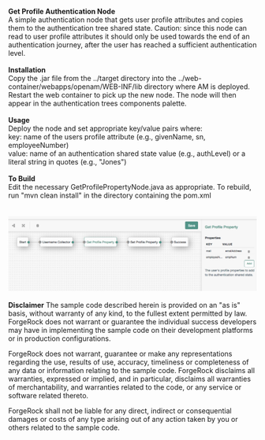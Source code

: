 <b>Get Profile Authentication Node</b>
<br/>
A simple authentication node that gets user profile attributes and copies them to the authentication tree shared state. Caution: since this node can read to user profile attributes it should only be used towards the end of an authentication journey, after the user has reached a sufficient authentication level.
<br/>
<br/>
<b>Installation</b>
<br/>
Copy the .jar file from the ../target directory into the ../web-container/webapps/openam/WEB-INF/lib directory where AM is deployed.  Restart the web container to pick up the new node.  The node will then appear in the authentication trees components palette.
<br/>
<br/>
<b>Usage</b>
<br/>
Deploy the node and set appropriate key/value pairs where:
<br>
key: name of the users profile attribute (e.g., givenName, sn, employeeNumber)
<br>
value: name of an authentication shared state value (e.g., authLevel) or a literal string in quotes (e.g., "Jones")
<br/>
<br/>
<b>To Build</b>
<br/>
Edit the necessary GetProfilePropertyNode.java as appropriate.  To rebuild, run "mvn clean install" in the directory containing the pom.xml
<br/>
<br/>
<br/>
![ScreenShot](./get-profile.png)
<br/>
<br/>
<b>Disclaimer</b>
The sample code described herein is provided on an "as is" basis, without warranty of any kind, to the fullest extent permitted by law. ForgeRock does not warrant or guarantee the individual success developers may have in implementing the sample code on their development platforms or in production configurations.

ForgeRock does not warrant, guarantee or make any representations regarding the use, results of use, accuracy, timeliness or completeness of any data or information relating to the sample code. ForgeRock disclaims all warranties, expressed or implied, and in particular, disclaims all warranties of merchantability, and warranties related to the code, or any service or software related thereto.

ForgeRock shall not be liable for any direct, indirect or consequential damages or costs of any type arising out of any action taken by you or others related to the sample code.